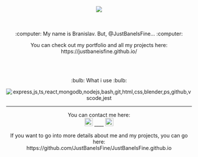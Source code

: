 <h1 align="center">
  <a href="https://git.io/typing-svg">
    <img src="https://readme-typing-svg.demolab.com?font=Fira+Code&size=14&duration=5000&pause=3000&center=true&width=435&lines=If+(visitor%3D%3D%3Dcool)+%7BrenderPage()%7D">
  </a>
</h1>

<br>
<p align='center'>
:computer: My name is Branislav. But, @JustBaneIsFine... :computer:
<br>

<p align='center'>
  You can check out my portfolio and all my projects here: 
  <br> 
  https://justbaneisfine.github.io/ 
 </p>
<br>
<br>
<p align='center'>
 :bulb: What i use :bulb:
  <p align="center">
  <img alt="express,js,ts,react,mongodb,nodejs,bash,git,html,css,blender,ps,github,vscode,jest" title='express,js,ts,react,mongodb,nodejs,bash,git,html,css,blender,ps,github,vscode,jest' src="https://skillicons.dev/icons?i=express,js,ts,react,mongodb,nodejs,bash,git,html,css,blender,ps,github,vscode,jest" />
</p>
</p>

_________________________________________________________________________________________
<p align='center'>
You can contact me here:
<br> 
  <a href='https://mail.google.com/mail/u/0/?fs=1&to=justbaneisfine@gmail.com&tf=cm'><img width="22" alt='Gmail' title='Gmail' src='https://cdn-icons-png.flaticon.com/512/281/281769.png'/></a> ____ <a href="https://www.linkedin.com/in/justbaneisfine/" title="LinkedIn Profile"><img width="22" alt='LinkedIn' title='LinkedIn' src="https://user-images.githubusercontent.com/39860853/206858762-ff98cdd5-1af2-4f00-90e6-bf4484c82447.png"></a>
</p>
<p align='center'>If you want to go into more details about me and my projects, you can go here: <br>
https://github.com/JustBaneIsFine/JustBaneIsFine.github.io </p>
